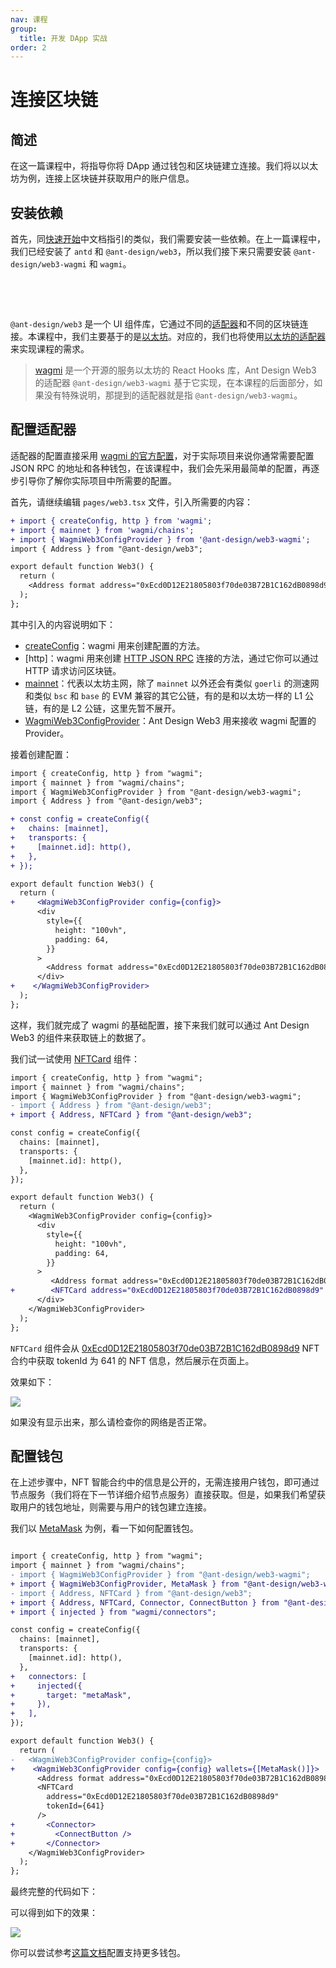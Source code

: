 ```yaml
---
nav: 课程
group:
  title: 开发 DApp 实战
order: 2
---
```


# 连接区块链

## 简述

在这一篇课程中，将指导你将 DApp 通过钱包和区块链建立连接。我们将以以太坊为例，连接上区块链并获取用户的账户信息。

## 安装依赖

首先，同[快速开始](../guide/quick-start.zh-CN.md)中文档指引的类似，我们需要安装一些依赖。在上一篇课程中，我们已经安装了 `antd` 和 `@ant-design/web3`，所以我们接下来只需要安装 `@ant-design/web3-wagmi` 和 `wagmi`。

<br />

<NormalInstallDependencies packageNames="@ant-design/web3-wagmi wagmi" save="true"></NormalInstallDependencies>

<br />

`@ant-design/web3` 是一个 UI 组件库，它通过不同的[适配器](../guide/adapter.zh-CN.md)和不同的区块链连接。本课程中，我们主要基于的是[以太坊](https://ethereum.org/zh/)。对应的，我们也将使用[以太坊的适配器](../../packages/web3/src/wagmi/index.zh-CN.md)来实现课程的需求。

> [wagmi](https://wagmi.sh/) 是一个开源的服务以太坊的 React Hooks 库，Ant Design Web3 的适配器 `@ant-design/web3-wagmi` 基于它实现，在本课程的后面部分，如果没有特殊说明，那提到的适配器就是指 `@ant-design/web3-wagmi`。

## 配置适配器

适配器的配置直接采用 [wagmi 的官方配置](https://wagmi.sh/core/getting-started)，对于实际项目来说你通常需要配置 JSON RPC 的地址和各种钱包，在该课程中，我们会先采用最简单的配置，再逐步引导你了解你实际项目中所需要的配置。

首先，请继续编辑 `pages/web3.tsx` 文件，引入所需要的内容：

```diff
+ import { createConfig, http } from 'wagmi';
+ import { mainnet } from 'wagmi/chains';
+ import { WagmiWeb3ConfigProvider } from '@ant-design/web3-wagmi';
import { Address } from "@ant-design/web3";

export default function Web3() {
  return (
    <Address format address="0xEcd0D12E21805803f70de03B72B1C162dB0898d9" />
  );
};
```

其中引入的内容说明如下：

- [createConfig](https://wagmi.sh/react/config)：wagmi 用来创建配置的方法。
- [http]：wagmi 用来创建 [HTTP JSON RPC](https://wagmi.sh/core/api/transports/http) 连接的方法，通过它你可以通过 HTTP 请求访问区块链。
- [mainnet](https://wagmi.sh/react/chains)：代表以太坊主网，除了 `mainnet` 以外还会有类似 `goerli` 的测速网和类似 `bsc` 和 `base` 的 EVM 兼容的其它公链，有的是和以太坊一样的 L1 公链，有的是 L2 公链，这里先暂不展开。
- [WagmiWeb3ConfigProvider](https://web3.ant.design/zh-CN/components/wagmi#wagmiweb3configproviderprops)：Ant Design Web3 用来接收 wagmi 配置的 Provider。

接着创建配置：

```diff
import { createConfig, http } from "wagmi";
import { mainnet } from "wagmi/chains";
import { WagmiWeb3ConfigProvider } from "@ant-design/web3-wagmi";
import { Address } from "@ant-design/web3";

+ const config = createConfig({
+   chains: [mainnet],
+   transports: {
+     [mainnet.id]: http(),
+   },
+ });

export default function Web3() {
  return (
+     <WagmiWeb3ConfigProvider config={config}>
      <div
        style={{
          height: "100vh",
          padding: 64,
        }}
      >
        <Address format address="0xEcd0D12E21805803f70de03B72B1C162dB0898d9" />
      </div>
+    </WagmiWeb3ConfigProvider>
  );
};

```

这样，我们就完成了 wagmi 的基础配置，接下来我们就可以通过 Ant Design Web3 的组件来获取链上的数据了。

我们试一试使用 [NFTCard](../../packages/web3/src/nft-card/index.zh-CN.md) 组件：

```diff
import { createConfig, http } from "wagmi";
import { mainnet } from "wagmi/chains";
import { WagmiWeb3ConfigProvider } from "@ant-design/web3-wagmi";
- import { Address } from "@ant-design/web3";
+ import { Address, NFTCard } from "@ant-design/web3";

const config = createConfig({
  chains: [mainnet],
  transports: {
    [mainnet.id]: http(),
  },
});

export default function Web3() {
  return (
    <WagmiWeb3ConfigProvider config={config}>
      <div
        style={{
          height: "100vh",
          padding: 64,
        }}
      >
         <Address format address="0xEcd0D12E21805803f70de03B72B1C162dB0898d9" />
+        <NFTCard address="0xEcd0D12E21805803f70de03B72B1C162dB0898d9" tokenId={641} />
      </div>
    </WagmiWeb3ConfigProvider>
  );
};
```

`NFTCard` 组件会从 [0xEcd0D12E21805803f70de03B72B1C162dB0898d9](https://etherscan.io/address/0xEcd0D12E21805803f70de03B72B1C162dB0898d9) NFT 合约中获取 tokenId 为 641 的 NFT 信息，然后展示在页面上。

效果如下：

![](./img/nft-card.png)

如果没有显示出来，那么请检查你的网络是否正常。

## 配置钱包

在上述步骤中，NFT 智能合约中的信息是公开的，无需连接用户钱包，即可通过节点服务（我们将在下一节详细介绍节点服务）直接获取。但是，如果我们希望获取用户的钱包地址，则需要与用户的钱包建立连接。

我们以 [MetaMask](https://metamask.io/) 为例，看一下如何配置钱包。

```diff

import { createConfig, http } from "wagmi";
import { mainnet } from "wagmi/chains";
- import { WagmiWeb3ConfigProvider } from "@ant-design/web3-wagmi";
+ import { WagmiWeb3ConfigProvider, MetaMask } from "@ant-design/web3-wagmi";
- import { Address, NFTCard } from "@ant-design/web3";
+ import { Address, NFTCard, Connector, ConnectButton } from "@ant-design/web3";
+ import { injected } from "wagmi/connectors";

const config = createConfig({
  chains: [mainnet],
  transports: {
    [mainnet.id]: http(),
  },
+   connectors: [
+     injected({
+       target: "metaMask",
+     }),
+   ],
});

export default function Web3() {
  return (
-   <WagmiWeb3ConfigProvider config={config}>
+    <WagmiWeb3ConfigProvider config={config} wallets={[MetaMask()]}>
      <Address format address="0xEcd0D12E21805803f70de03B72B1C162dB0898d9" />
      <NFTCard
        address="0xEcd0D12E21805803f70de03B72B1C162dB0898d9"
        tokenId={641}
      />
+       <Connector>
+         <ConnectButton />
+       </Connector>
    </WagmiWeb3ConfigProvider>
  );
};


```

最终完整的代码如下：

<code src="./demos/connect.tsx"></code>

可以得到如下的效果：

![](./img/connect.png)

你可以尝试参考[这篇文档](../../packages/web3/src/wagmi/index.zh-CN.md#添加更多钱包)配置支持更多钱包。
